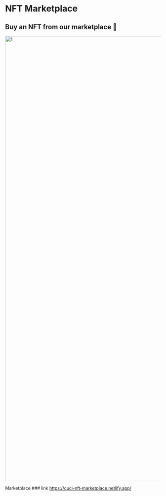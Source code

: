 # NFT Marketplace

## Buy an NFT from our marketplace 🥰
<img width="1440" alt="1" src="https://user-images.githubusercontent.com/97229784/192343840-fb97a9cf-715a-4547-9078-798880dc4c55.png">

Marketplace ### link https://cuci-nft-marketplace.netlify.app/
